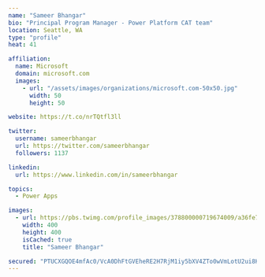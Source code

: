 ```yaml
---
name: "Sameer Bhangar"
bio: "Principal Program Manager - Power Platform CAT team"
location: Seattle, WA
type: "profile"
heat: 41

affiliation:
  name: Microsoft
  domain: microsoft.com
  images:
    - url: "/assets/images/organizations/microsoft.com-50x50.jpg"
      width: 50
      height: 50

website: https://t.co/nrTQtfl3ll

twitter:
  username: sameerbhangar
  url: https://twitter.com/sameerbhangar
  followers: 1137

linkedin:
  url: https://www.linkedin.com/in/sameerbhangar

topics:
  - Power Apps

images:
  - url: https://pbs.twimg.com/profile_images/378800000719674009/a36fe7ddfab1778b76e5793772e43798_400x400.jpeg
    width: 400
    height: 400
    isCached: true
    title: "Sameer Bhangar"

secured: "PTUCXGQOE4mfAc0/VcA0DhFtGVEheRE2H7RjM1iy5bXV4ZTo0wVmLotU2ui8KBTFWKjXBdLtMY3ZXAYIuYbexZKU6+quvDTv4Jxsr8z+uDzfZoXiZd124jbaSipMlHMkoSAY+AFF8kh+BijTjOFMuUQerfBQUOutOJ757n4/sA/5UKdnEr+xbyoClaDwsMESfpFPPrfS/0gJQKeLrpUcy7lZb/NvMRup6TSDu/tWeTpXaj+xc3nEFS32lLXx3d54pVYxdWLtxEaW2WV+yKZgsDQZcA2vA2EWNhwU7RYINjYJ2fPpI+24s33RYxzo0d+RIgMk8iqimhLTBtBgSL8CEZ0qHl8Jwu1U+VeFS5b8BVSonb60biiBZ4WPuH/xuLkZpeWlYrep18NeUMjY1+dyl6XolmbGa+2XmR9aYIEbkyo=;/B3mnbz1TqP9gqHIKQhELw=="
---
```


